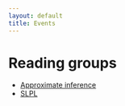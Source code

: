 ```yaml
---
layout: default
title: Events
---
```


# Reading groups

[comment]: <> (This is Inference)

* [Approximate inference](pages/inference)
* [SLPL](pages/slpl)


